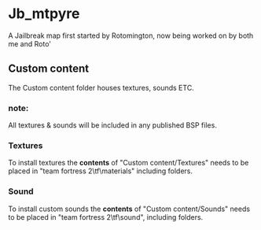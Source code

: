 # Jb_mtpyre
A Jailbreak map first started by Rotomington, now being worked on by both me and Roto'

## Custom content
The Custom content folder houses textures, sounds ETC.

### note:

All textures & sounds will be included in any published BSP files.

### Textures

To install textures the **contents** of "Custom content/Textures" needs to be placed in "team fortress 2\tf\materials" including folders.

### Sound

To install custom sounds the **contents** of "Custom content/Sounds" needs to be placed in "team fortress 2\tf\sound", including folders.
